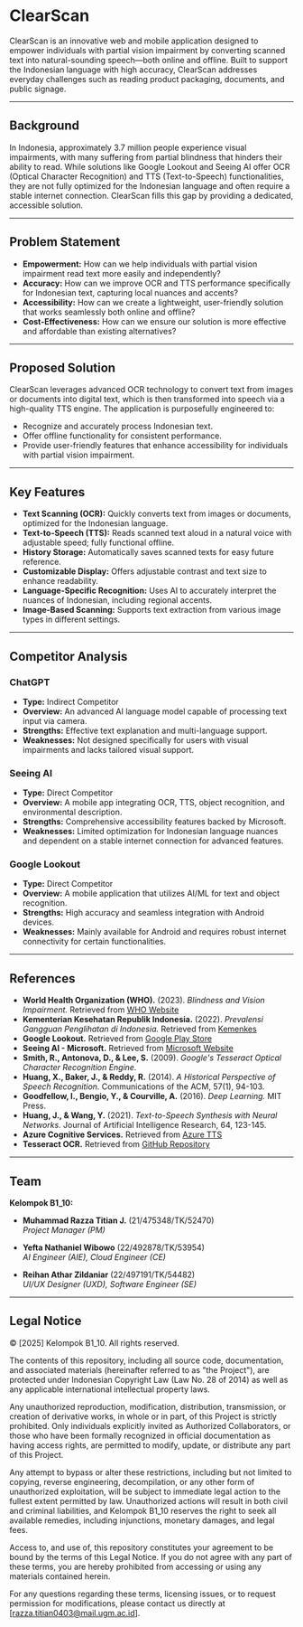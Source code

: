 # ClearScan

ClearScan is an innovative web and mobile application designed to empower individuals with partial vision impairment by converting scanned text into natural-sounding speech—both online and offline. Built to support the Indonesian language with high accuracy, ClearScan addresses everyday challenges such as reading product packaging, documents, and public signage.

---

## Background

In Indonesia, approximately 3.7 million people experience visual impairments, with many suffering from partial blindness that hinders their ability to read. While solutions like Google Lookout and Seeing AI offer OCR (Optical Character Recognition) and TTS (Text-to-Speech) functionalities, they are not fully optimized for the Indonesian language and often require a stable internet connection. ClearScan fills this gap by providing a dedicated, accessible solution.

---

## Problem Statement

- **Empowerment:** How can we help individuals with partial vision impairment read text more easily and independently?
- **Accuracy:** How can we improve OCR and TTS performance specifically for Indonesian text, capturing local nuances and accents?
- **Accessibility:** How can we create a lightweight, user-friendly solution that works seamlessly both online and offline?
- **Cost-Effectiveness:** How can we ensure our solution is more effective and affordable than existing alternatives?

---

## Proposed Solution

ClearScan leverages advanced OCR technology to convert text from images or documents into digital text, which is then transformed into speech via a high-quality TTS engine. The application is purposefully engineered to:
- Recognize and accurately process Indonesian text.
- Offer offline functionality for consistent performance.
- Provide user-friendly features that enhance accessibility for individuals with partial vision impairment.

---

## Key Features

- **Text Scanning (OCR):** Quickly converts text from images or documents, optimized for the Indonesian language.
- **Text-to-Speech (TTS):** Reads scanned text aloud in a natural voice with adjustable speed; fully functional offline.
- **History Storage:** Automatically saves scanned texts for easy future reference.
- **Customizable Display:** Offers adjustable contrast and text size to enhance readability.
- **Language-Specific Recognition:** Uses AI to accurately interpret the nuances of Indonesian, including regional accents.
- **Image-Based Scanning:** Supports text extraction from various image types in different settings.

---

## Competitor Analysis

### ChatGPT
- **Type:** Indirect Competitor  
- **Overview:** An advanced AI language model capable of processing text input via camera.
- **Strengths:** Effective text explanation and multi-language support.
- **Weaknesses:** Not designed specifically for users with visual impairments and lacks tailored visual support.

### Seeing AI
- **Type:** Direct Competitor  
- **Overview:** A mobile app integrating OCR, TTS, object recognition, and environmental description.
- **Strengths:** Comprehensive accessibility features backed by Microsoft.
- **Weaknesses:** Limited optimization for Indonesian language nuances and dependent on a stable internet connection for advanced features.

### Google Lookout
- **Type:** Direct Competitor  
- **Overview:** A mobile application that utilizes AI/ML for text and object recognition.
- **Strengths:** High accuracy and seamless integration with Android devices.
- **Weaknesses:** Mainly available for Android and requires robust internet connectivity for certain functionalities.

---

## References

- **World Health Organization (WHO).** (2023). *Blindness and Vision Impairment.* Retrieved from [WHO Website](https://www.who.int)
- **Kementerian Kesehatan Republik Indonesia.** (2022). *Prevalensi Gangguan Penglihatan di Indonesia.* Retrieved from [Kemenkes](https://www.kemkes.go.id)
- **Google Lookout.** Retrieved from [Google Play Store](https://play.google.com/store/apps/details?id=com.google.android.apps.accessibility.reveal)
- **Seeing AI - Microsoft.** Retrieved from [Microsoft Website](https://www.microsoft.com/en-us/ai/seeing-ai)
- **Smith, R., Antonova, D., & Lee, S.** (2009). *Google's Tesseract Optical Character Recognition Engine.*
- **Huang, X., Baker, J., & Reddy, R.** (2014). *A Historical Perspective of Speech Recognition.* Communications of the ACM, 57(1), 94-103.
- **Goodfellow, I., Bengio, Y., & Courville, A.** (2016). *Deep Learning.* MIT Press.
- **Huang, J., & Wang, Y.** (2021). *Text-to-Speech Synthesis with Neural Networks.* Journal of Artificial Intelligence Research, 64, 123-145.
- **Azure Cognitive Services.** Retrieved from [Azure TTS](https://azure.microsoft.com/en-us/services/cognitive-services/text-to-speech/)
- **Tesseract OCR.** Retrieved from [GitHub Repository](https://github.com/tesseract-ocr/tesseract)

---

## Team

**Kelompok B1_10:**

- **Muhammad Razza Titian J.** (21/475348/TK/52470)  
  *Project Manager (PM)*

- **Yefta Nathaniel Wibowo** (22/492878/TK/53954)  
  *AI Engineer (AIE), Cloud Engineer (CE)*

- **Reihan Athar Zildaniar** (22/497191/TK/54482)  
  *UI/UX Designer (UXD), Software Engineer (SE)*

---

## Legal Notice

© [2025] Kelompok B1_10. All rights reserved.

The contents of this repository, including all source code, documentation, and associated materials (hereinafter referred to as "the Project"), are protected under Indonesian Copyright Law (Law No. 28 of 2014) as well as any applicable international intellectual property laws.

Any unauthorized reproduction, modification, distribution, transmission, or creation of derivative works, in whole or in part, of this Project is strictly prohibited. Only individuals explicitly invited as Authorized Collaborators, or those who have been formally recognized in official documentation as having access rights, are permitted to modify, update, or distribute any part of this Project.

Any attempt to bypass or alter these restrictions, including but not limited to copying, reverse engineering, decompilation, or any other form of unauthorized exploitation, will be subject to immediate legal action to the fullest extent permitted by law. Unauthorized actions will result in both civil and criminal liabilities, and Kelompok B1_10 reserves the right to seek all available remedies, including injunctions, monetary damages, and legal fees.

Access to, and use of, this repository constitutes your agreement to be bound by the terms of this Legal Notice. If you do not agree with any part of these terms, you are hereby prohibited from accessing or using any materials contained herein.

For any questions regarding these terms, licensing issues, or to request permission for modifications, please contact us directly at [razza.titian0403@mail.ugm.ac.id].
